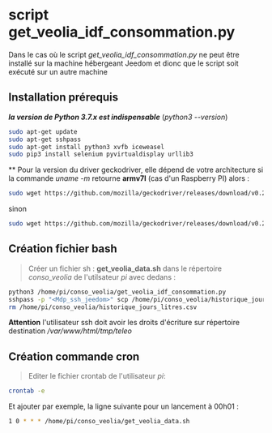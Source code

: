 # script get_veolia_idf_consommation.py

Dans le cas où le script *get_veolia_idf_consommation.py* ne peut être installé sur la machine hébergeant Jeedom et dionc que le script soit exécuté sur un autre machine

## Installation prérequis

***la version de Python 3.7.x est indispensable*** (*python3 --version*)
```bash
sudo apt-get update
sudo apt-get sshpass
sudo apt-get install python3 xvfb iceweasel
sudo pip3 install selenium pyvirtualdisplay urllib3
```

** Pour la version du driver geckodriver, elle dépend de votre architecture
si la commande *uname -m* retourne **armv7l** (cas d'un Raspberry PI) alors :
```bash
sudo wget https://github.com/mozilla/geckodriver/releases/download/v0.23.0/geckodriver-v0.23.0-arm7hf.tar.gz && sudo tar xzfz geckodriver-v0.23.0-arm7hf.tar.gz && sudo mv geckodriver /usr/local/bin && sudo rm geckodriver-v0.23.0-arm7hf.tar.gz
```
sinon
```bash
sudo wget https://github.com/mozilla/geckodriver/releases/download/v0.26.0/geckodriver-v0.26.0-linux32.tar.gz && sudo tar xzfz geckodriver-v0.26.0-linux32.tar.gz && sudo mv geckodriver /usr/local/bin && sudo rm geckodriver-v0.26.0-linux32.tar.gz
```

## Création fichier bash
> Créer un fichier sh : **get_veolia_data.sh** dans le répertoire *conso_veolia* de l'utilsateur *pi* avec dedans :

```bash
python3 /home/pi/conso_veolia/get_veolia_idf_consommation.py
sshpass -p "<Mdp_ssh_jeedom>" scp /home/pi/conso_veolia/historique_jours_litres.csv <user_jeedom>@<adresse_ip_local_jeedom>:/var/www/html/tmp/teleo
rm /home/pi/conso_veolia/historique_jours_litres.csv
```

**Attention** l'utilisateur ssh doit avoir les droits d'écriture sur répertoire destination */var/www/html/tmp/teleo* 

## Création commande cron
> Editer le fichier crontab de l'utilisateur *pi*:
```bash
crontab -e
```
Et ajouter par exemple, la ligne suivante pour un lancement à 00h01 :
```bash
1 0 * * * /home/pi/conso_veolia/get_veolia_data.sh
```
